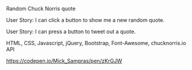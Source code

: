 Random Chuck Norris quote

User Story: I can click a button to show me a new random quote.

User Story: I can press a button to tweet out a quote.

HTML, CSS, Javascript, jQuery, Bootstrap, Font-Awesome, chucknorris.io API

https://codepen.io/Mick_Sampras/pen/zKrGJW
